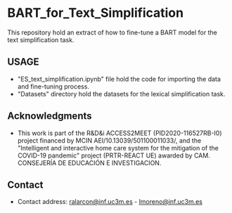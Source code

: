 # BART_for_Text_Simplification

This repository hold an extract of how to fine-tune a BART model for the text simplification task.

## USAGE

- "ES_text_simplification.ipynb" file hold the code for importing the data and fine-tuning process.
- "Datasets" directory hold the datasets for the lexical simplification task.

## Acknowledgments

- This work is part of the R\&D\&i ACCESS2MEET (PID2020-116527RB-I0) project financed by MCIN AEI/10.13039/501100011033/, and the "Intelligent and interactive home care system for the mitigation of the COVID-19 pandemic" project (PRTR-REACT UE) awarded by CAM. CONSEJERÍA DE EDUCACIÓN E INVESTIGACION.

## Contact
- Contact address: ralarcon@inf.uc3m.es - lmoreno@inf.uc3m.es
